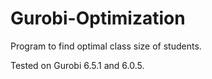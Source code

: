 # Gurobi-Optimization

Program to find optimal class size of students.
<p>Tested on Gurobi 6.5.1 and 6.0.5.

